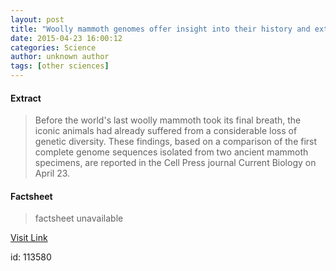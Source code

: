 ```yaml
---
layout: post
title: "Woolly mammoth genomes offer insight into their history and extinction"
date: 2015-04-23 16:00:12
categories: Science
author: unknown author
tags: [other sciences]
---
```



#### Extract
>Before the world's last woolly mammoth took its final breath, the iconic animals had already suffered from a considerable loss of genetic diversity. These findings, based on a comparison of the first complete genome sequences isolated from two ancient mammoth specimens, are reported in the Cell Press journal Current Biology on April 23.

#### Factsheet
>factsheet unavailable

[Visit Link](http://phys.org/news349007907.html)

id:  113580
